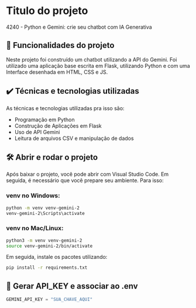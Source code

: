 
# Titulo do projeto

4240 - Python e Gemini: crie seu chatbot com IA Generativa

## 🔨 Funcionalidades do projeto

Neste projeto foi construído um chatbot utilizando a API do Gemini. Foi utilizado uma aplicação base escrita em Flask, utilizando Python e com uma Interface desenhada em HTML, CSS e JS. 


## ✔️ Técnicas e tecnologias utilizadas

As técnicas e tecnologias utilizadas pra isso são:

- Programação em Python
- Construção de Aplicações em Flask
- Uso de API Gemini
- Leitura de arquivos CSV e manipulação de dados


## 🛠️ Abrir e rodar o projeto

Após baixar o projeto, você pode abrir com Visual Studio Code. Em seguida, é necessário que você prepare seu ambiente. Para isso:

### venv no Windows:

```bash
python -m venv venv-gemini-2
venv-gemini-2\Scripts\activate
```

### venv no Mac/Linux:

```bash
python3 -m venv venv-gemini-2
source venv-gemini-2/bin/activate
```

Em seguida, instale os pacotes utilizando:

```bash
pip install -r requirements.txt
```

## 🔑 Gerar API_KEY e associar ao .env

```python
GEMINI_API_KEY = "SUA_CHAVE_AQUI"
```
